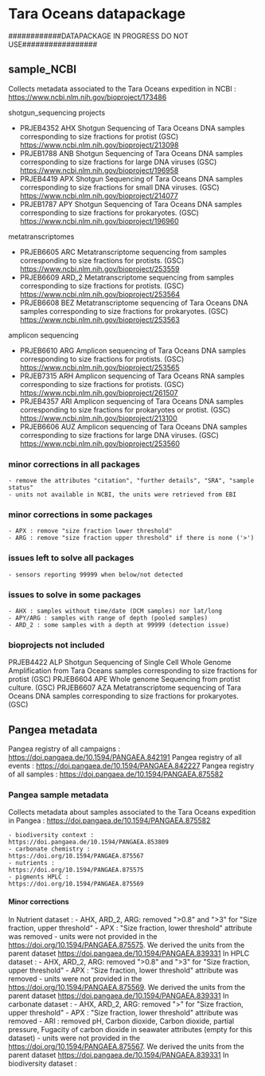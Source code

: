 # Tara Oceans datapackage

############DATAPACKAGE IN PROGRESS DO NOT USE#################

## sample_NCBI
Collects metadata associated to the Tara Oceans expedition in NCBI : https://www.ncbi.nlm.nih.gov/bioproject/173486

shotgun_sequencing projects
- PRJEB4352 AHX Shotgun Sequencing of Tara Oceans DNA samples corresponding to size fractions for protist (GSC)
https://www.ncbi.nlm.nih.gov/bioproject/213098
- PRJEB1788 ANB Shotgun Sequencing of Tara Oceans DNA samples corresponding to size fractions for large DNA viruses (GSC)
https://www.ncbi.nlm.nih.gov/bioproject/196958
- PRJEB4419 APX Shotgun Sequencing of Tara Oceans DNA samples corresponding to size fractions for small DNA viruses. (GSC)
https://www.ncbi.nlm.nih.gov/bioproject/214077
- PRJEB1787 APY Shotgun Sequencing of Tara Oceans DNA samples corresponding to size fractions for prokaryotes. (GSC)
https://www.ncbi.nlm.nih.gov/bioproject/196960

metatranscriptomes
- PRJEB6605 ARC Metatranscriptome sequencing from samples corresponding to size fractions for protists. (GSC)
https://www.ncbi.nlm.nih.gov/bioproject/253559
- PRJEB6609 ARD_2 Metatranscriptome sequencing from samples corresponding to size fractions for protists. (GSC)
https://www.ncbi.nlm.nih.gov/bioproject/253564
- PRJEB6608 BEZ Metatranscriptome sequencing of Tara Oceans DNA samples corresponding to size fractions for prokaryotes. (GSC)
https://www.ncbi.nlm.nih.gov/bioproject/253563

amplicon sequencing
- PRJEB6610 ARG Amplicon sequencing of Tara Oceans DNA samples corresponding to size fractions for protists. (GSC)
https://www.ncbi.nlm.nih.gov/bioproject/253565
- PRJEB7315 ARH Amplicon sequencing of Tara Oceans RNA samples corresponding to size fractions for protists. (GSC)
https://www.ncbi.nlm.nih.gov/bioproject/261507
- PRJEB4357 ARI Amplicon sequencing of Tara Oceans DNA samples corresponding to size fractions for prokaryotes or protist. (GSC)
https://www.ncbi.nlm.nih.gov/bioproject/213100
- PRJEB6606 AUZ Amplicon sequencing of Tara Oceans DNA samples corresponding to size fractions for large DNA viruses. (GSC)
https://www.ncbi.nlm.nih.gov/bioproject/253560


### minor corrections in all packages
	- remove the attributes "citation", "further details", "SRA", "sample status"
	- units not available in NCBI, the units were retrieved from EBI

### minor corrections in some packages
	- APX : remove "size fraction lower threshold"
	- ARG : remove "size fraction upper threshold" if there is none ('>')

### issues left to solve all packages
	- sensors reporting 99999 when below/not detected

### issues to solve in some packages
	- AHX : samples without time/date (DCM samples) nor lat/long
	- APY/ARG : samples with range of depth (pooled samples)
	- ARD_2 : some samples with a depth at 99999 (detection issue)

### bioprojects not included
PRJEB4422	ALP	Shotgun Sequencing of Single Cell Whole Genome Amplification from Tara Oceans samples corresponding to size fractions for protist (GSC)
PRJEB6604 APE Whole genome Sequencing from protist culture. (GSC)
PRJEB6607 AZA Metatranscriptome sequencing of Tara Oceans DNA samples corresponding to size fractions for prokaryotes. (GSC)

## Pangea metadata
Pangea registry of all campaigns : https://doi.pangaea.de/10.1594/PANGAEA.842191
Pangea registry of all events : https://doi.pangaea.de/10.1594/PANGAEA.842227
Pangea registry of all samples : https://doi.pangaea.de/10.1594/PANGAEA.875582


### Pangea sample metadata
Collects metadata about samples associated to the Tara Oceans expedition in Pangea : 
https://doi.pangaea.de/10.1594/PANGAEA.875582

	- biodiversity context : 
	https://doi.pangaea.de/10.1594/PANGAEA.853809
	- carbonate chemistry :
	https://doi.org/10.1594/PANGAEA.875567
	- nutrients : 
	https://doi.org/10.1594/PANGAEA.875575
	- pigments HPLC :
	https://doi.org/10.1594/PANGAEA.875569
	
#### Minor corrections
In Nutrient dataset :
	- AHX, ARD_2, ARG: removed ">0.8" and ">3" for "Size fraction, upper threshold"
	- APX : "Size fraction, lower threshold" attribute was removed
	- units were not provided in the https://doi.org/10.1594/PANGAEA.875575. We derived the units from the parent dataset https://doi.pangaea.de/10.1594/PANGAEA.839331
In HPLC dataset :
	- AHX, ARD_2, ARG: removed ">0.8" and ">3" for "Size fraction, upper threshold"
	- APX : "Size fraction, lower threshold" attribute was removed
	- units were not provided in the https://doi.org/10.1594/PANGAEA.875569. We derived the units from the parent dataset https://doi.pangaea.de/10.1594/PANGAEA.839331
In carbonate dataset :
	- AHX, ARD_2, ARG: removed ">" for "Size fraction, upper threshold"
	- APX : "Size fraction, lower threshold" attribute was removed
	- ARI : removed pH, Carbon dioxide, Carbon dioxide, partial pressure, Fugacity of carbon dioxide in seawater attributes (empty for this dataset)
	- units were not provided in the https://doi.org/10.1594/PANGAEA.875567. We derived the units from the parent dataset https://doi.pangaea.de/10.1594/PANGAEA.839331
In biodiversity dataset :


